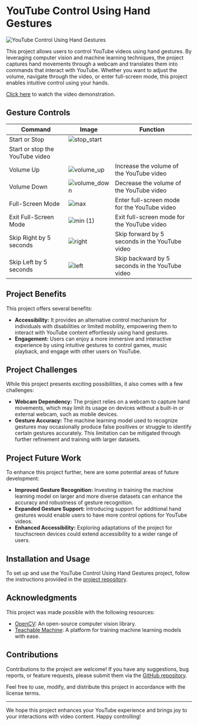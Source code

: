 # YouTube Control Using Hand Gestures

![YouTube Control Using Hand Gestures](https://github.com/racker9r/YouTube_Control_Using_Hand_Gestures/blob/main/assets/111962760/banner.png)

This project allows users to control YouTube videos using hand gestures. By leveraging computer vision and machine learning techniques, the project captures hand movements through a webcam and translates them into commands that interact with YouTube. Whether you want to adjust the volume, navigate through the video, or enter full-screen mode, this project enables intuitive control using your hands.

[Click here](https://youtu.be/wU_1KUNyMNk) to watch the video demonstration.

## Gesture Controls

| Command                | Image                                               | Function                                                     |
|------------------------|-----------------------------------------------------|--------------------------------------------------------------|
| Start or Stop          |![stop_start](https://github.com/racker9r/YouTube_Control_Using_Hand_Gestures/assets/111962760/a88c6b5c-01fa-40cd-b93f-7fbe6a01fefb)
 | Start or stop the YouTube video                               |
| Volume Up              |![volume_up](https://github.com/racker9r/YouTube_Control_Using_Hand_Gestures/assets/111962760/0bc2dd79-2efd-4b61-b323-47f4c35cdc48) | Increase the volume of the YouTube video                      |
| Volume Down            |![volume_down](https://github.com/racker9r/YouTube_Control_Using_Hand_Gestures/assets/111962760/e6b68771-bc0b-4fa1-bb2b-e278de55b65e) | Decrease the volume of the YouTube video                      |
| Full-Screen Mode       |![max](https://github.com/racker9r/YouTube_Control_Using_Hand_Gestures/assets/111962760/05ba7ac7-c28f-4e4f-a525-22f30f87474d) | Enter full-screen mode for the YouTube video                  |
| Exit Full-Screen Mode  |![min (1)](https://github.com/racker9r/YouTube_Control_Using_Hand_Gestures/assets/111962760/809a30c4-53a8-4e8d-8670-55f5735d36c2) | Exit full-screen mode for the YouTube video                   |
| Skip Right by 5 seconds|![right](https://github.com/racker9r/YouTube_Control_Using_Hand_Gestures/assets/111962760/20ddec7f-bf29-4158-a92c-65d8d15cd7e8) | Skip forward by 5 seconds in the YouTube video                |
| Skip Left by 5 seconds |![left](https://github.com/racker9r/YouTube_Control_Using_Hand_Gestures/assets/111962760/5c6da0b6-efa0-4a06-b230-9f637cf7db8d) | Skip backward by 5 seconds in the YouTube video               |

## Project Benefits

This project offers several benefits:

- **Accessibility:** It provides an alternative control mechanism for individuals with disabilities or limited mobility, empowering them to interact with YouTube content effortlessly using hand gestures.
- **Engagement:** Users can enjoy a more immersive and interactive experience by using intuitive gestures to control games, music playback, and engage with other users on YouTube.

## Project Challenges

While this project presents exciting possibilities, it also comes with a few challenges:

- **Webcam Dependency:** The project relies on a webcam to capture hand movements, which may limit its usage on devices without a built-in or external webcam, such as mobile devices.
- **Gesture Accuracy:** The machine learning model used to recognize gestures may occasionally produce false positives or struggle to identify certain gestures accurately. This limitation can be mitigated through further refinement and training with larger datasets.

## Project Future Work

To enhance this project further, here are some potential areas of future development:

- **Improved Gesture Recognition:** Investing in training the machine learning model on larger and more diverse datasets can enhance the accuracy and robustness of gesture recognition.
- **Expanded Gesture Support:** Introducing support for additional hand gestures would enable users to have more control options for YouTube videos.
- **Enhanced Accessibility:** Exploring adaptations of the project for touchscreen devices could extend accessibility to a wider range of users.

## Installation and Usage

To set up and use the YouTube Control Using Hand Gestures project, follow the instructions provided in the [project repository](https://github.com/racker9r/YouTube_Control_Using_Hand_Gestures).

## Acknowledgments

This project was made possible with the following resources:

- [OpenCV](https://opencv.org/): An open-source computer vision library.
- [Teachable Machine](https://teachablemachine.withgoogle.com/): A platform for training machine learning models with ease.

## Contributions

Contributions to the project are welcome! If you have any suggestions, bug reports, or feature requests, please submit them via the [GitHub repository](https://github.com/racker9r/YouTube_Control_Using_Hand_Gestures/issues).

Feel free to use, modify, and distribute this project in accordance with the license terms.

---

We hope this project enhances your YouTube experience and brings joy to your interactions with video content. Happy controlling!
